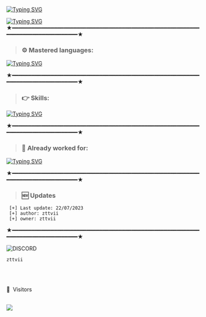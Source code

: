 
[![Typing SVG](https://readme-typing-svg.demolab.com?font=Anton&pause=1000&color=F70000&width=435&lines=zttvii)](https://git.io/typing-svg)

[![Typing SVG](https://readme-typing-svg.demolab.com?font=Anton&pause=1000&color=F70000&width=435&lines=github.com%2Flockontopfr)](https://git.io/typing-svg)
★━━━━━━━━━━━━━━━━━━━━━━━━━━━━━━━━━━━━━━━━━━━━━━━━━━━━━━━━━━━━━━━━━━━━━━━━━━━━━━━━★


> ### ⚙️ Mastered languages: 
[![Typing SVG](https://readme-typing-svg.herokuapp.com?color=F7007A&duration=400&lines=js,;python,;php,;html-css,;java,;perl,;elixir,;eris,;go,;react.js,;z-sharp;batched,;vue.js,;sqlite3,;sql,;ruby;.net;shell)](https://git.io/typing-svg)

★━━━━━━━━━━━━━━━━━━━━━━━━━━━━━━━━━━━━━━━━━━━━━━━━━━━━━━━━━━━━━━━━━━━━━━━━━━━━━━━━★


> ### 👉 Skills: 
[![Typing SVG](https://readme-typing-svg.herokuapp.com?color=6b34eb&duration=4000&lines=Front+End;Back+End;Full+Stack+Developer;Sys+Admin)](https://git.io/typing-svg)

★━━━━━━━━━━━━━━━━━━━━━━━━━━━━━━━━━━━━━━━━━━━━━━━━━━━━━━━━━━━━━━━━━━━━━━━━━━━━━━━━★

> ### 👋 Already worked for: 
[![Typing SVG](https://readme-typing-svg.herokuapp.com?color=ebae34&duration=50&lines=FunBot;ChillRadio;Strip;Amazon;Microsoft;Discord;Nox;VSC;Opera;Logitech;Axe;Apple;Nike;EEB;Spotify;Engine;Bluestack;Brawlstars;Critical+ops;Lacoste;Intel;Google;W3;Roblox;SublimeText;Telegram;Instagram;Spotify;deuxdollars;5$;mirlou;soundcloud;netflix;eris;Instagram;Twitter;TikTok;Nvidia;core;linux;wallpaper+engine;france+net+secu)](https://git.io/typing-svg)

★━━━━━━━━━━━━━━━━━━━━━━━━━━━━━━━━━━━━━━━━━━━━━━━━━━━━━━━━━━━━━━━━━━━━━━━━━━━━━━━━★

> ### 🆕 Updates 
 
```PY 
 [+] Last update: 22/07/2023
 [+] author: zttvii
 [+] owner: zttvii 
 ```
 
 ★━━━━━━━━━━━━━━━━━━━━━━━━━━━━━━━━━━━━━━━━━━━━━━━━━━━━━━━━━━━━━━━━━━━━━━━━━━━━━━━━★
 
 ![DISCORD](https://discord.c99.nl/widget/theme-2/1058195690892828733.png)
 <br>
 ```PY
 zttvii
 ```
 

  

 <br><br>
<p>👀 &nbsp;Visitors</p>
 <br>
<img align="left" src="https://profile-counter.glitch.me/natrixdev/count.svg" />
